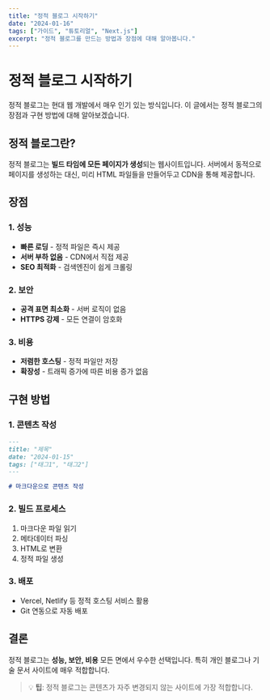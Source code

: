 ```yaml
---
title: "정적 블로그 시작하기"
date: "2024-01-16"
tags: ["가이드", "튜토리얼", "Next.js"]
excerpt: "정적 블로그를 만드는 방법과 장점에 대해 알아봅니다."
---
```


# 정적 블로그 시작하기

정적 블로그는 현대 웹 개발에서 매우 인기 있는 방식입니다. 이 글에서는 정적 블로그의 장점과 구현 방법에 대해 알아보겠습니다.

## 정적 블로그란?

정적 블로그는 **빌드 타임에 모든 페이지가 생성**되는 웹사이트입니다. 서버에서 동적으로 페이지를 생성하는 대신, 미리 HTML 파일들을 만들어두고 CDN을 통해 제공합니다.

## 장점

### 1. 성능
- **빠른 로딩** - 정적 파일은 즉시 제공
- **서버 부하 없음** - CDN에서 직접 제공
- **SEO 최적화** - 검색엔진이 쉽게 크롤링

### 2. 보안
- **공격 표면 최소화** - 서버 로직이 없음
- **HTTPS 강제** - 모든 연결이 암호화

### 3. 비용
- **저렴한 호스팅** - 정적 파일만 저장
- **확장성** - 트래픽 증가에 따른 비용 증가 없음

## 구현 방법

### 1. 콘텐츠 작성
```markdown
---
title: "제목"
date: "2024-01-15"
tags: ["태그1", "태그2"]
---

# 마크다운으로 콘텐츠 작성
```

### 2. 빌드 프로세스
1. 마크다운 파일 읽기
2. 메타데이터 파싱
3. HTML로 변환
4. 정적 파일 생성

### 3. 배포
- Vercel, Netlify 등 정적 호스팅 서비스 활용
- Git 연동으로 자동 배포

## 결론

정적 블로그는 **성능, 보안, 비용** 모든 면에서 우수한 선택입니다. 특히 개인 블로그나 기술 문서 사이트에 매우 적합합니다.

> 💡 **팁**: 정적 블로그는 콘텐츠가 자주 변경되지 않는 사이트에 가장 적합합니다. 